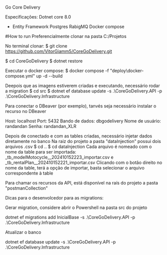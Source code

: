 Go Core Delivery

Especificações:
Dotnet core 8.0
- Entity Framework
Postgres
RabigMQ
Docker compose

#How to run
Preferencialmente clonar na pasta C:/Projetos

No terminal clonar:
$ git clone https://github.com/VitorGiamm5/CoreGoDelivery.git

$ cd CoreGoDelivery
$ dotnet restore

Executar o docker compose:
$ docker compose -f "deploy\docker-compose.yml" up -d --build

Deepois que as imagens estiverem criadas e executando, necessário rodar a migration
$ cd src
$ dotnet ef database update -s .\CoreGoDelivery.API -p .\CoreGoDelivery.Infrastructure

Para conectar o DBeaver (por exemplo), tanvés seja necessário instalar o recurso no DBeaver

Host: localhost
Port: 5432
Bando de dados: dbgodelivery
Nome de usuário: randandan
Senha: randandan_XLR

Depois de conectado e com as tables criadas, necessário injetar dados diretamente no banco
Na raiz do projeto a pasta "dataInjection" possui dois arquivos .csv
$ cd ..
$ cd dataInjection
Cada arquivo é nomeado com o nome da table para ser importada: _tb_modelMotocycle__202410152223_importar.csv e _tb_rentalPlan__202410152221_importar.csv
Clicando com o botão direito no nome da table, terá a opção de importar, basta selecionar o arquivo correspondente à table

Para chamar os recursos da API, está disponível na raís do projeto a pasta "postmanCollection"


Dicas para o desenvolcedor para as migrations:

Gerar migration, considere abrir o Powershell na pasta src do projeto

dotnet ef migrations add InicialBase -s .\CoreGoDelivery.API -p .\CoreGoDelivery.Infrastructure

Atualizar o banco

dotnet ef database update -s .\CoreGoDelivery.API -p .\CoreGoDelivery.Infrastructure
